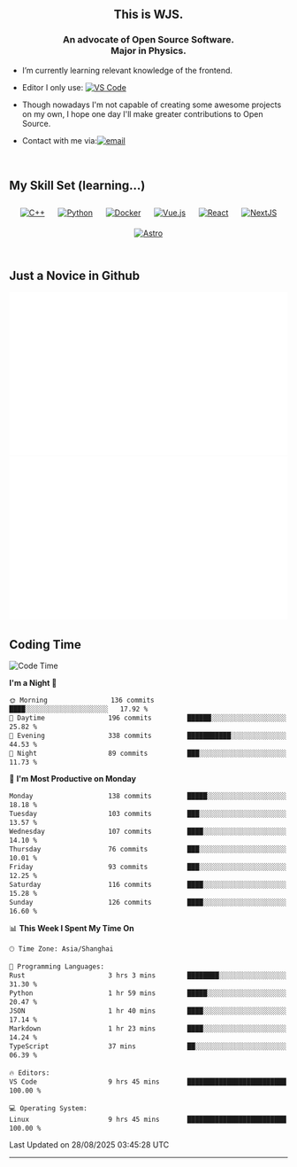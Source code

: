 ## <div align="center">This is WJS.</div>  
  

### <div align="center">An advocate of Open Source Software.<br>Major in Physics.</div>  
  

- I’m currently learning relevant knowledge of the frontend.  
  

- Editor I only use: [![VS Code](https://img.shields.io/badge/-VS%20Code-007ACC?style=plastic&logo=visual-studio-code)](https://code.visualstudio.com/)  
  

- Though nowadays I'm not capable of creating some awesome projects on my own, I hope one day I'll make greater contributions to Open Source.  
  

- Contact with me via:[![email](https://img.shields.io/badge/My-e--mail-red)](mailto:wjs@wjsphy.top)  
  

<br/>  


## My Skill Set (learning...)
<div align="center">  
<a href="https://www.cplusplus.com/" target="_blank"><img style="margin: 10px" src="https://profilinator.rishav.dev/skills-assets/cplusplus-original.svg" alt="C++" height="50" /></a>  
<a href="https://www.python.org/" target="_blank"><img style="margin: 10px" src="https://profilinator.rishav.dev/skills-assets/python-original.svg" alt="Python" height="50" /></a>  
<a href="https://www.docker.com/" target="_blank"><img style="margin: 10px" src="https://profilinator.rishav.dev/skills-assets/docker-original-wordmark.svg" alt="Docker" height="50" /></a>  
<a href="https://vuejs.org/" target="_blank"><img style="margin: 10px" src="https://profilinator.rishav.dev/skills-assets/vuejs-original-wordmark.svg" alt="Vue.js" height="50" /></a>  
<a href="https://reactjs.org/" target="_blank"><img style="margin: 10px" src="https://profilinator.rishav.dev/skills-assets/react-original-wordmark.svg" alt="React" height="50" /></a>  
<a href="https://nextjs.org/" target="_blank"><img style="margin: 10px" src="https://profilinator.rishav.dev/skills-assets/nextjs.png" alt="NextJS" height="50" /></a>  
<a href="https://www.astro.build/" target="_blank"><img style="margin: 10px" src="https://profilinator.rishav.dev/skills-assets/astro.svg" alt="Astro" height="50" /></a>   
</div>

<br/>  


## Just a Novice in Github  
![](https://raw.githubusercontent.com/wjsoj/github-stats-transparent/output/generated/overview.svg)
![](https://raw.githubusercontent.com/wjsoj/github-stats-transparent/output/generated/languages.svg)

## Coding Time

<!--START_SECTION:waka-->
![Code Time](http://img.shields.io/badge/Code%20Time-1%2C334%20hrs%2013%20mins-blue)

**I'm a Night 🦉** 

```text
🌞 Morning                136 commits         ████░░░░░░░░░░░░░░░░░░░░░   17.92 % 
🌆 Daytime                196 commits         ██████░░░░░░░░░░░░░░░░░░░   25.82 % 
🌃 Evening                338 commits         ███████████░░░░░░░░░░░░░░   44.53 % 
🌙 Night                  89 commits          ███░░░░░░░░░░░░░░░░░░░░░░   11.73 % 
```
📅 **I'm Most Productive on Monday** 

```text
Monday                   138 commits         █████░░░░░░░░░░░░░░░░░░░░   18.18 % 
Tuesday                  103 commits         ███░░░░░░░░░░░░░░░░░░░░░░   13.57 % 
Wednesday                107 commits         ████░░░░░░░░░░░░░░░░░░░░░   14.10 % 
Thursday                 76 commits          ███░░░░░░░░░░░░░░░░░░░░░░   10.01 % 
Friday                   93 commits          ███░░░░░░░░░░░░░░░░░░░░░░   12.25 % 
Saturday                 116 commits         ████░░░░░░░░░░░░░░░░░░░░░   15.28 % 
Sunday                   126 commits         ████░░░░░░░░░░░░░░░░░░░░░   16.60 % 
```


📊 **This Week I Spent My Time On** 

```text
🕑︎ Time Zone: Asia/Shanghai

💬 Programming Languages: 
Rust                     3 hrs 3 mins        ████████░░░░░░░░░░░░░░░░░   31.30 % 
Python                   1 hr 59 mins        █████░░░░░░░░░░░░░░░░░░░░   20.47 % 
JSON                     1 hr 40 mins        ████░░░░░░░░░░░░░░░░░░░░░   17.14 % 
Markdown                 1 hr 23 mins        ████░░░░░░░░░░░░░░░░░░░░░   14.24 % 
TypeScript               37 mins             ██░░░░░░░░░░░░░░░░░░░░░░░   06.39 % 

🔥 Editors: 
VS Code                  9 hrs 45 mins       █████████████████████████   100.00 % 

💻 Operating System: 
Linux                    9 hrs 45 mins       █████████████████████████   100.00 % 
```


 Last Updated on 28/08/2025 03:45:28 UTC
<!--END_SECTION:waka-->

----

<!--
**wjsoj/wjsoj** is a ✨ _special_ ✨ repository because its `README.md` (this file) appears on your GitHub profile.

Here are some ideas to get you started:

- 🔭 I’m currently working on ...
- 🌱 I’m currently learning ...
- 👯 I’m looking to collaborate on ...
- 🤔 I’m looking for help with ...
- 💬 Ask me about ...
- 📫 How to reach me: ...
- 😄 Pronouns: ...
- ⚡ Fun fact: ...
-->
